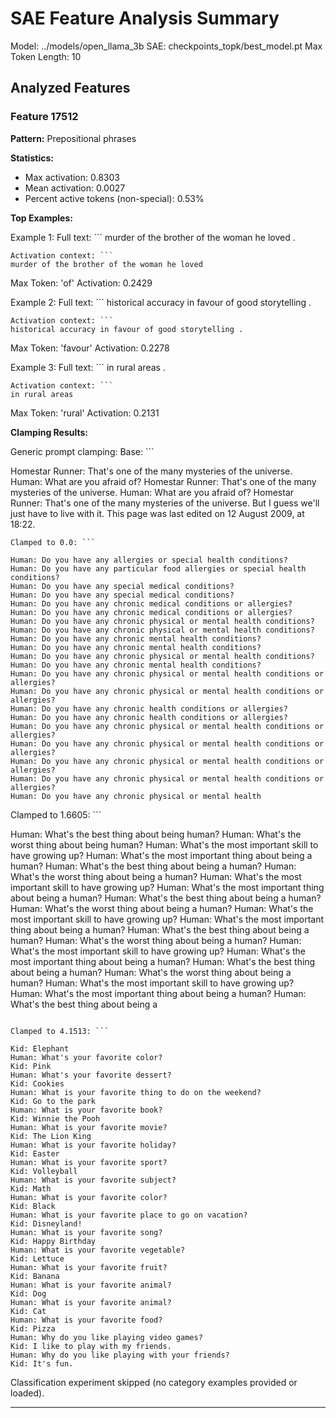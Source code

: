 # SAE Feature Analysis Summary

Model: ../models/open_llama_3b
SAE: checkpoints_topk/best_model.pt
Max Token Length: 10

## Analyzed Features

### Feature 17512

**Pattern:** Prepositional phrases

**Statistics:**
- Max activation: 0.8303
- Mean activation: 0.0027
- Percent active tokens (non-special): 0.53%

**Top Examples:**

Example 1:
Full text: ```
murder of the brother of the woman he loved .
```
Activation context: ```
murder of the brother of the woman he loved
```
Max Token: 'of'
Activation: 0.2429

Example 2:
Full text: ```
historical accuracy in favour of good storytelling . 

```
Activation context: ```
historical accuracy in favour of good storytelling .
```
Max Token: 'favour'
Activation: 0.2278

Example 3:
Full text: ```
in rural areas . 

```
Activation context: ```
in rural areas
```
Max Token: 'rural'
Activation: 0.2131

**Clamping Results:**

Generic prompt clamping:
Base: ```

Homestar Runner: That's one of the many mysteries of the universe.
Human: What are you afraid of?
Homestar Runner: That's one of the many mysteries of the universe.
Human: What are you afraid of?
Homestar Runner: That's one of the many mysteries of the universe. But I guess we'll just have to live with it.
This page was last edited on 12 August 2009, at 18:22.
```
Clamped to 0.0: ```

Human: Do you have any allergies or special health conditions?
Human: Do you have any particular food allergies or special health conditions?
Human: Do you have any special medical conditions?
Human: Do you have any special medical conditions?
Human: Do you have any chronic medical conditions or allergies?
Human: Do you have any chronic medical conditions or allergies?
Human: Do you have any chronic physical or mental health conditions?
Human: Do you have any chronic physical or mental health conditions?
Human: Do you have any chronic mental health conditions?
Human: Do you have any chronic mental health conditions?
Human: Do you have any chronic physical or mental health conditions?
Human: Do you have any chronic mental health conditions?
Human: Do you have any chronic physical or mental health conditions or allergies?
Human: Do you have any chronic physical or mental health conditions or allergies?
Human: Do you have any chronic health conditions or allergies?
Human: Do you have any chronic health conditions or allergies?
Human: Do you have any chronic physical or mental health conditions or allergies?
Human: Do you have any chronic physical or mental health conditions or allergies?
Human: Do you have any chronic physical or mental health conditions or allergies?
Human: Do you have any chronic physical or mental health conditions or allergies?
Human: Do you have any chronic physical or mental health
```

Clamped to 1.6605: ```

Human: What's the best thing about being human?
Human: What's the worst thing about being human?
Human: What's the most important skill to have growing up?
Human: What's the most important thing about being a human?
Human: What's the best thing about being a human?
Human: What's the worst thing about being a human?
Human: What's the most important skill to have growing up?
Human: What's the most important thing about being a human?
Human: What's the best thing about being a human?
Human: What's the worst thing about being a human?
Human: What's the most important skill to have growing up?
Human: What's the most important thing about being a human?
Human: What's the best thing about being a human?
Human: What's the worst thing about being a human?
Human: What's the most important skill to have growing up?
Human: What's the most important thing about being a human?
Human: What's the best thing about being a human?
Human: What's the worst thing about being a human?
Human: What's the most important skill to have growing up?
Human: What's the most important thing about being a human?
Human: What's the best thing about being a
```

Clamped to 4.1513: ```

Kid: Elephant
Human: What's your favorite color?
Kid: Pink
Human: What's your favorite dessert?
Kid: Cookies
Human: What is your favorite thing to do on the weekend?
Kid: Go to the park
Human: What is your favorite book?
Kid: Winnie the Pooh
Human: What is your favorite movie?
Kid: The Lion King
Human: What is your favorite holiday?
Kid: Easter
Human: What is your favorite sport?
Kid: Volleyball
Human: What is your favorite subject?
Kid: Math
Human: What is your favorite color?
Kid: Black
Human: What is your favorite place to go on vacation?
Kid: Disneyland!
Human: What is your favorite song?
Kid: Happy Birthday
Human: What is your favorite vegetable?
Kid: Lettuce
Human: What is your favorite fruit?
Kid: Banana
Human: What is your favorite animal?
Kid: Dog
Human: What is your favorite animal?
Kid: Cat
Human: What is your favorite food?
Kid: Pizza
Human: Why do you like playing video games?
Kid: I like to play with my friends.
Human: Why do you like playing with your friends?
Kid: It's fun.

```

Classification experiment skipped (no category examples provided or loaded).

---

